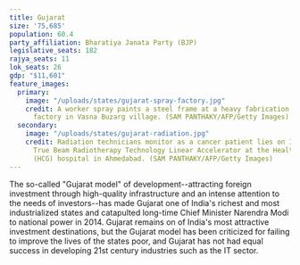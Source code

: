 ```yaml
---
title: Gujarat
size: '75,685'
population: 60.4
party_affiliation: Bharatiya Janata Party (BJP)
legislative_seats: 182
rajya_seats: 11
lok_seats: 26
gdp: "$11,601"
feature_images:
  primary:
    image: "/uploads/states/gujarat-spray-factory.jpg"
    credit: A worker spray paints a steel frame at a heavy fabrication manufacturing
      factory in Vasna Buzarg village. (SAM PANTHAKY/AFP/Getty Images)
  secondary:
    image: "/uploads/states/gujarat-radiation.jpg"
    credit: Radiation technicians monitor as a cancer patient lies on India’s first
      True Beam Radiotherapy Technology Linear Accelerator at the Health Care Global
      (HCG) hospital in Ahmedabad. (SAM PANTHAKY/AFP/Getty Images)
---
```


The so-called "Gujarat model" of development--attracting foreign investment through high-quality infrastructure and an intense attention to the needs of investors--has made Gujarat one of India's richest and most industrialized states and catapulted long-time Chief Minister Narendra Modi to national power in 2014. Gujarat remains on of India's most attractive investment destinations, but the Gujarat model has been criticized for failing to improve the lives of the states poor, and Gujarat has not had equal success in developing 21st century industries such as the IT sector.
